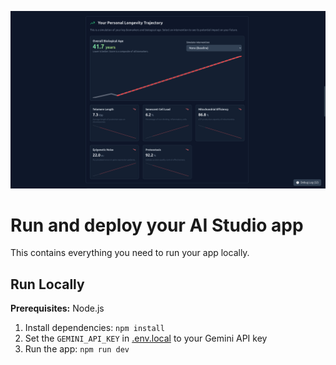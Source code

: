 ![Your Personal Longevity Trajectory](https://github.com/neuroidss/ageless-odyssey/blob/main/Screenshot%20from%202025-07-13%2011-21-09.png?raw=true)

# Run and deploy your AI Studio app

This contains everything you need to run your app locally.

## Run Locally

**Prerequisites:**  Node.js


1. Install dependencies:
   `npm install`
2. Set the `GEMINI_API_KEY` in [.env.local](.env.local) to your Gemini API key
3. Run the app:
   `npm run dev`
